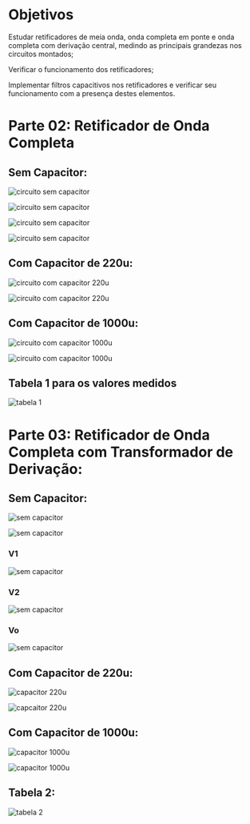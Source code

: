 # Objetivos

Estudar retificadores de meia onda, onda completa em ponte e onda completa com
derivação central, medindo as principais grandezas nos circuitos montados;

Verificar o funcionamento dos retificadores;

Implementar filtros capacitivos nos retificadores e verificar seu funcionamento com a
presença destes elementos.

# Parte 02: Retificador de Onda Completa

## Sem Capacitor:

![circuito sem capacitor](https://i.imgur.com/MaQKCHs.jpg)

![circuito sem capacitor](https://i.imgur.com/oZkEN1k.jpg)

![circuito sem capacitor](https://i.imgur.com/QKpY0n1.jpg)

![circuito sem capacitor](https://i.imgur.com/rYudVp6.jpg)

## Com Capacitor de 220u:

![circuito com capacitor 220u](https://i.imgur.com/9aYL6Au.jpg)

![circuito com capacitor 220u](https://i.imgur.com/06Mgy3m.jpg)

## Com Capacitor de 1000u:

![circuito com capacitor 1000u](https://i.imgur.com/BYS5QHv.jpg)

![circuito com capacitor 1000u](https://i.imgur.com/xUqqq2B.jpg)

## Tabela 1 para os valores medidos

![tabela 1](https://i.imgur.com/H0FHU7N.jpg)

# Parte 03: Retificador de Onda Completa com Transformador de Derivação:

## Sem Capacitor:

![sem capacitor](https://i.imgur.com/smTfhxH.jpg)

![sem capacitor](https://i.imgur.com/3XELA2j.jpg)

### V1

![sem capacitor](https://i.imgur.com/1AT2QZf.jpg)

### V2

![sem capacitor](https://i.imgur.com/9Z3h5Sy.jpg)

### Vo

![sem capacitor](https://i.imgur.com/MQvzURi.jpg)

## Com Capacitor de 220u:

![capacitor 220u](https://i.imgur.com/O6g42vI.jpg)

![capcaitor 220u](https://i.imgur.com/GzDPe4Q.jpg)

## Com Capacitor de 1000u:

![capacitor 1000u](https://i.imgur.com/4HLRi1j.jpg)

![capacitor 1000u](https://i.imgur.com/EDLilFb.jpg)

## Tabela 2:

![tabela 2](https://i.imgur.com/9smnLHb.jpg)
